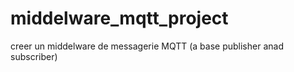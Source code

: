 # middelware_mqtt_project
creer un middelware de messagerie MQTT (a base publisher anad subscriber)
